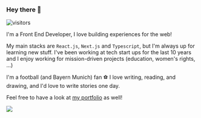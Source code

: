 ### Hey there 👋

 ![visitors](https://visitor-badge.glitch.me/badge?page_id=krauzeure&left_color=Dimgray&right_color=darkgreen)

I'm a Front End Developer, I love building experiences for the web!

My main stacks are `React.js`, `Next.js` and `Typescript`, but I'm always up for learning new stuff. I've been working at tech start ups for the last 10 years and I enjoy working for mission-driven projects (education, women's rights, ...)

I'm a football (and Bayern Munich) fan :soccer: I love writing, reading, and drawing, and I'd love to write stories one day.

Feel free to have a look at [my portfolio](https://cyriellechasles.com/) as well!

![](https://github-readme-stats.vercel.app/api?username=krauzeure&&count_private=true&include_all_commits=true)
